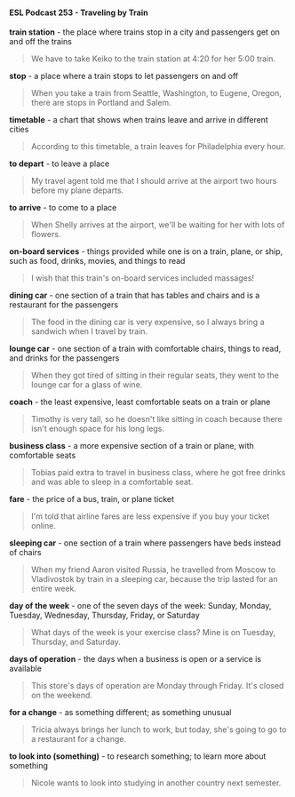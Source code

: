 #### ESL Podcast 253 - Traveling by Train

**train station** - the place where trains stop in a city and passengers get on and
off the trains

> We have to take Keiko to the train station at 4:20 for her 5:00 train.

**stop** - a place where a train stops to let passengers on and off

> When you take a train from Seattle, Washington, to Eugene, Oregon, there are
stops in Portland and Salem.

**timetable** - a chart that shows when trains leave and arrive in different cities

> According to this timetable, a train leaves for Philadelphia every hour.

**to depart** - to leave a place

> My travel agent told me that I should arrive at the airport two hours before my
plane departs.

**to arrive** - to come to a place

> When Shelly arrives at the airport, we'll be waiting for her with lots of flowers.

**on-board services** - things provided while one is on a train, plane, or ship, such
as food, drinks, movies, and things to read

> I wish that this train's on-board services included massages!

**dining car** - one section of a train that has tables and chairs and is a restaurant
for the passengers

> The food in the dining car is very expensive, so I always bring a sandwich when
I travel by train.

**lounge car** - one section of a train with comfortable chairs, things to read, and
drinks for the passengers

> When they got tired of sitting in their regular seats, they went to the lounge car
for a glass of wine.

**coach** - the least expensive, least comfortable seats on a train or plane

> Timothy is very tall, so he doesn't like sitting in coach because there isn't
enough space for his long legs.

**business class** - a more expensive section of a train or plane, with comfortable
seats

> Tobias paid extra to travel in business class, where he got free drinks and was
able to sleep in a comfortable seat.

**fare** - the price of a bus, train, or plane ticket

> I'm told that airline fares are less expensive if you buy your ticket online.

**sleeping car** - one section of a train where passengers have beds instead of
chairs

> When my friend Aaron visited Russia, he travelled from Moscow to Vladivostok
by train in a sleeping car, because the trip lasted for an entire week.

**day of the week** - one of the seven days of the week: Sunday, Monday,
Tuesday, Wednesday, Thursday, Friday, or Saturday

> What days of the week is your exercise class? Mine is on Tuesday, Thursday,
and Saturday.

**days of operation** - the days when a business is open or a service is available

> This store's days of operation are Monday through Friday. It's closed on the
weekend.

**for a change** - as something different; as something unusual

> Tricia always brings her lunch to work, but today, she's going to go to a
restaurant for a change.

**to look into (something)** - to research something; to learn more about
something

> Nicole wants to look into studying in another country next semester.


